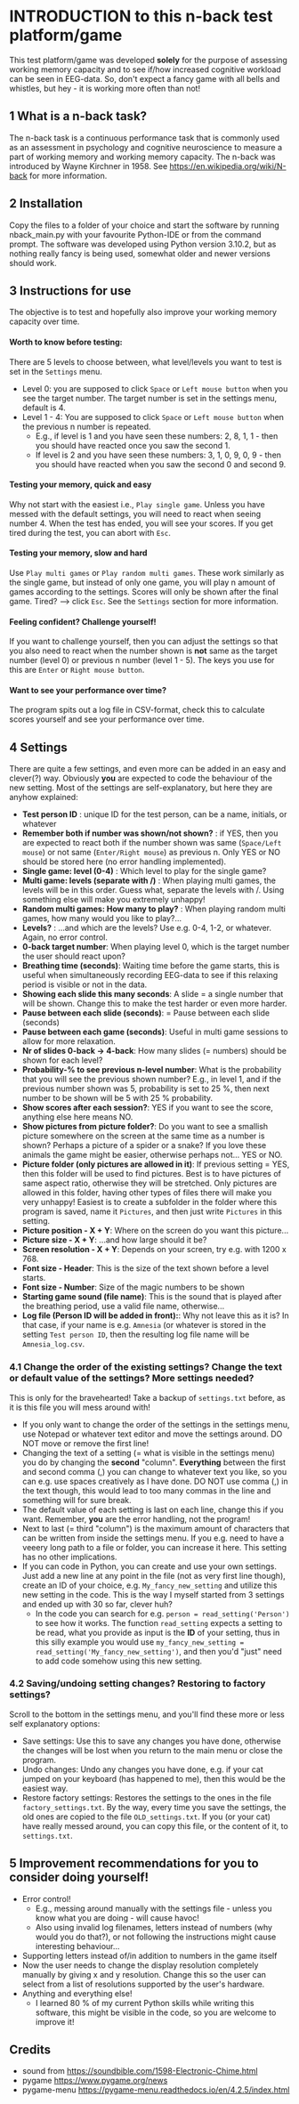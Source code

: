 # INTRODUCTION to this n-back test platform/game
This test platform/game was developed **solely** for the purpose of assessing working memory capacity and to see if/how increased cognitive workload can be seen in EEG-data. So, don't expect a fancy game with all bells and whistles, but hey - it is working more often than not!
## 1 What is a n-back task?
The n-back task is a continuous performance task that is commonly used as an assessment in psychology and cognitive neuroscience to measure a part of working memory and working memory capacity. The n-back was introduced by Wayne Kirchner in 1958. See https://en.wikipedia.org/wiki/N-back for more information.
## 2 Installation
Copy the files to a folder of your choice and start the software by running nback_main.py with your favourite Python-IDE or from the command prompt. The software was developed using Python version 3.10.2, but as nothing really fancy is being used, somewhat older and newer versions should work. 
## 3 Instructions for use
The objective is to test and hopefully also improve your working memory capacity over time.

#### Worth to know before testing:
There are 5 levels to choose between, what level/levels you want to test is set in the `Settings` menu.
- Level 0: you are supposed to click `Space` or `Left mouse button` when you see the target number. The target number is set in the settings menu, default is 4.
- Level 1 - 4: You are supposed to click `Space` or `Left mouse button` when the previous n number is repeated. 
  - E.g., if level is 1 and you have seen these numbers: 2, 8, 1, 1 - then you should have reacted once you saw the second 1.
  - If level is 2 and you have seen these numbers: 3, 1, 0, 9, 0, 9 - then you should have reacted when you saw the second 0 and second 9.
#### Testing your memory, quick and easy
Why not start with the easiest i.e., `Play single game`. Unless you have messed with the default settings, you will need to react when seeing number 4.
When the test has ended, you will see your scores. If you get tired during the test, you can abort with `Esc`.
#### Testing your memory, slow and hard
Use `Play multi games` or `Play random multi games`. These work similarly as the single game, but instead of only one game, you will play n amount of games according to the settings. 
Scores will only be shown after the final game. Tired? --> click `Esc`.
See the `Settings` section for more information.
#### Feeling confident? Challenge yourself!
If you want to challenge yourself, then you can adjust the settings so that you also need to react when the number shown is **not** same as the target number (level 0) or previous n number (level 1 - 5). The keys you use for this are `Enter` or `Right mouse button`.
#### Want to see your performance over time?
The program spits out a log file in CSV-format, check this to calculate scores yourself and see your performance over time.

## 4 Settings

There are quite a few settings, and even more can be added in an easy and clever(?) way. Obviously **you** are expected to code the behaviour of the new setting.
Most of the settings are self-explanatory, but here they are anyhow explained:
- **Test person ID**  : unique ID for the test person, can be a name, initials, or whatever
- **Remember both if number was shown/not shown?**  : if YES, then you are expected to react both if the number shown was same (`Space/Left mouse`) or not same (`Enter/Right mouse`) as previous n. Only YES or NO should be stored here (no error handling implemented).
- **Single game: level (0-4)** : Which level to play for the single game?
- **Multi game: levels (separate with /)** : When playing multi games, the levels will be in this order. Guess what, separate the levels with /. Using something else will make you extremely unhappy!
- **Random multi games:   How many to play?** : When playing random multi games, how many would you like to play?...
- **Levels?** : ...and which are the levels? Use e.g. 0-4, 1-2, or whatever. Again, no error control.
- **0-back target number**: When playing level 0, which is the target number the user should react upon?
- **Breathing time (seconds)**: Waiting time before the game starts, this is useful when simultaneously recording EEG-data to see if this relaxing period is visible or not in the data.
- **Showing each slide this many seconds**: A slide = a single number that will be shown. Change this to make the test harder or even more harder. 
- **Pause between each slide (seconds)**: = Pause between each slide (seconds)
- **Pause between each game (seconds)**: Useful in multi game sessions to allow for more relaxation.
- **Nr of slides 0-back -> 4-back**: How many slides (= numbers) should be shown for each level?
- **Probability-% to see previous n-level number**: What is the probability that you will see the previous shown number? E.g., in level 1, and if the previous number shown was 5, probability is set to 25 %, then next number to be shown will be 5 with 25 % probability.
- **Show scores after each session?**: YES if you want to see the score, anything else here means NO.
- **Show pictures from picture folder?**: Do you want to see a smallish picture somewhere on the screen at the same time as a number is shown? Perhaps a picture of a spider or a snake? If you love these animals the game might be easier, otherwise perhaps not... YES or NO.
- **Picture folder (only pictures are allowed in it)**: If previous setting = YES, then this folder will be used to find pictures. Best is to have pictures of same aspect ratio, otherwise they will be stretched. Only pictures are allowed in this folder, having other types of files there will make you very unhappy! Easiest is to create a subfolder in the folder where this program is saved, name it `Pictures`, and then just write `Pictures` in this setting.
- **Picture position - X + Y**: Where on the screen do you want this picture...
- **Picture size - X + Y**: ...and how large should it be?
- **Screen resolution - X + Y**: Depends on your screen, try e.g. with 1200 x 768.
- **Font size - Header**: This is the size of the text shown before a level starts.
- **Font size - Number**: Size of the magic numbers to be shown
- **Starting game sound (file name)**: This is the sound that is played after the breathing period, use a valid file name, otherwise...
- **Log file (Person ID will be added in front):**: Why not leave this as it is? In that case, if your name is e.g. `Amnesia` (or whatever is stored in the setting `Test person ID`, then the resulting log file name will be `Amnesia_log.csv`.

### 4.1 Change the order of the existing settings? Change the text or default value of the settings? More settings needed?
This is only for the bravehearted! Take a backup of `settings.txt` before, as it is this file you will mess around with!
- If you only want to change the order of the settings in the settings menu, use Notepad or whatever text editor and move the settings around. DO NOT move or remove the first line!
- Changing the text of a setting (= what is visible in the settings menu) you do by changing the **second** "column". **Everything** between the first and second comma (,) you can change to whatever text you like, so you can e.g. use spaces creatively as I have done. DO NOT use comma (,) in the text though, this would lead to too many commas in the line and something will for sure break.
- The default value of each setting is last on each line, change this if you want. Remember, **you** are the error handling, not the program!
- Next to last (= third "column") is the maximum amount of characters that can be written from inside the settings menu. If you e.g. need to have a veeery long path to a file or folder, you can increase it here. This setting has no other implications.
- If you can code in Python, you can create and use your own settings. Just add a new line at any point in the file (not as very first line though), create an ID of your choice, e.g. `My_fancy_new_setting` and utilize this new setting in the code. This is the way I myself started from 3 settings and ended up with 30 so far, clever huh?
  - In the code you can search for e.g. `person = read_setting('Person')` to see how it works. The function `read_setting` expects a setting to be read, what you provide as input is the **ID** of your setting, thus in this silly example you would use `my_fancy_new_setting = read_setting('My_fancy_new_setting')`, and then you'd "just" need to add code somehow using this new setting.

### 4.2 Saving/undoing setting changes? Restoring to factory settings?
Scroll to the bottom in the settings menu, and you'll find these more or less self explanatory options:
- Save settings: Use this to save any changes you have done, otherwise the changes will be lost when you return to the main menu or close the program.
- Undo changes: Undo any changes you have done, e.g. if your cat jumped on your keyboard (has happened to me), then this would be the easiest way.
- Restore factory settings: Restores the settings to the ones in the file `factory_settings.txt`.
By the way, every time you save the settings, the old ones are copied to the file `OLD_settings.txt`. If you (or your cat) have really messed around, you can copy this file, or the content of it, to `settings.txt`.

## 5 Improvement recommendations for you to consider doing yourself!
- Error control! 
  - E.g., messing around manually with the settings file - unless you know what you are doing - will cause havoc!
  - Also using invalid log filenames, letters instead of numbers (why would you do that?), or not following the instructions might cause interesting behaviour...
- Supporting letters instead of/in addition to numbers in the game itself
- Now the user needs to change the display resolution completely manually by giving x and y resolution. Change this so the user can select from a list of resolutions supported by the user's hardware.
- Anything and everything else!
  - I learned 80 % of my current Python skills while writing this software, this might be visible in the code, so you are welcome to improve it! 
## Credits
- sound from https://soundbible.com/1598-Electronic-Chime.html
- pygame https://www.pygame.org/news
- pygame-menu https://pygame-menu.readthedocs.io/en/4.2.5/index.html
